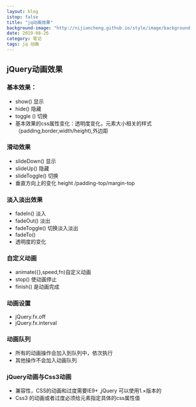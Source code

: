 ```yaml
---
layout: blog
istop: false
title: "jq动画效果"
background-image: "http://nijiancheng.github.io/style/image/background.png"
date: 2019-08-26
category: 笔记
tags: jq 动画
---
```

## jQuery动画效果
### 基本效果：
- show() 显示
- hide() 隐藏
- toggle () 切换
- 基本效果的css属性变化：透明度变化，元素大小相关的样式（padding,border,width/height),外边距

### 滑动效果
- slideDown() 显示
- slideUp() 隐藏
- slideToggle() 切换
- 垂直方向上的变化 height /padding-top/margin-top

### 淡入淡出效果
- fadeIn() 淡入
- fadeOut() 淡出
- fadeToggle() 切换淡入淡出
- fadeTo() 
- 透明度的变化

### 自定义动画
- animate({},speed,fn)自定义动画
- stop() 使动画停止
- finish() 是动画完成

### 动画设置
- jQuery.fx.off
- jQuery.fx.interval

### 动画队列
- 所有的动画操作会加入到队列中，依次执行
- 其他操作不会加入动画队列

### jQuery动画与Css3动画
- 兼容性，CSS的动画和过度需要IE9+ ,jQuery 可以使用1.×版本的
- Css3 的动画或者过度必须给元素指定具体的css属性值
